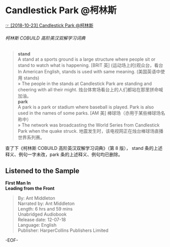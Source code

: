 # Candlestick Park @柯林斯  
[☞ [2018-10-23] Candlestick Park @柯林斯 ](https://mp.weixin.qq.com/s/mBbD9qr6wu2-LunQWj-vqw)    
  
  
###### 柯林斯 COBUILD 高阶英汉双解学习词典  
>**stand**  
A stand at a sports ground is a large structure where people sit or stand to watch what is happening. \[BRIT 英\] (运动场上的)观众台，看台  
In American English, stands is used with same meaning. (美国英语中使用 stands)  
» The people in the stands at Candlestick Park are standing and cheering with all their might. 烛台体育场看台上的人们都站在那里拼命喊加油。  
**park**  
A park is a park or stadium where baseball is played. Park is also used in the names of some parks. \[AM 美\] 棒球场（亦用于某些棒球场名称中）  
» The network was broadcasting the World Series from Candlestick Park when the quake struck. 地震发生时，该电视网正在烛台棒球场直播世界系列赛。  
  
查了下《柯林斯 COBUILD 高阶英汉双解学习词典》（第 8 版）， stand 条的上述释义、例句一字未改，park 条的上述释义、例句均已删除。  
  
## Listened to the Sample  
**First Man In  
Leading from the Front**  
>By: Ant Middleton  
Narrated by: Ant Middleton  
Length: 6 hrs and 59 mins  
Unabridged Audiobook  
Release date: 12-07-18  
Language: English  
Publisher: HarperCollins Publishers Limited  
  
-EOF-  
